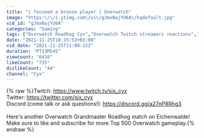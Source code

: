 ```yaml
---
title: "i focused a bronze player | Overwatch"
image: "https:\/\/i.ytimg.com\/vi\/gJmxNajYU6A\/hqdefault.jpg"
vid_id: "gJmxNajYU6A"
categories: "Gaming"
tags: ["Overwatch Roadhog Cyx","Overwatch Twitch streamers reactions","Overwatch reactions"]
date: "2021-11-25T18:15:53+03:00"
vid_date: "2021-11-25T11:00:15Z"
duration: "PT13M54S"
viewcount: "6416"
likeCount: "735"
dislikeCount: "44"
channel: "Cyx"
---
```

{% raw %}Twitch: <a rel="nofollow" target="blank" href="https://www.twitch.tv/six_cyx">https://www.twitch.tv/six_cyx</a><br />Twitter: <a rel="nofollow" target="blank" href="https://twitter.com/six_cyx">https://twitter.com/six_cyx</a><br />Discord (come talk or ask questions!): <a rel="nofollow" target="blank" href="https://discord.gg/a27nP8Rhg3">https://discord.gg/a27nP8Rhg3</a><br /><br />Here's another Overwatch Grandmaster Roadhog match on Eichenwalde! Make sure to like and subscribe for more Top 500 Overwatch gameplay.{% endraw %}

